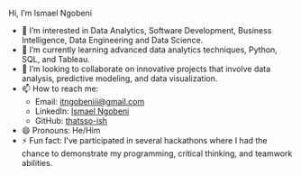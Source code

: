 Hi, I’m Ismael Ngobeni
- 👀 I’m interested in Data Analytics, Software Development, Business Intelligence, Data Engineering and Data Science.
- 🌱 I’m currently learning advanced data analytics techniques, Python, SQL, and Tableau.
- 💞️ I’m looking to collaborate on innovative projects that involve data analysis, predictive modeling, and data visualization.
- 📫 How to reach me: 
  - Email: itngobeniii@gmail.com
  - LinkedIn: [Ismael Ngobeni](https://www.linkedin.com/in/ismael-n-636a2a251/)
  - GitHub: [thatsso-ish](https://github.com/thatsso-ish)
- 😄 Pronouns: He/Him
- ⚡ Fun fact: I've participated in several hackathons where I had the chance to demonstrate my programming, critical thinking, and teamwork abilities.

<!---
thatsso-ish/thatsso-ish is a ✨ special ✨ repository because its `README.md` (this file) appears on your GitHub profile.
You can click the Preview link to take a look at your changes.
--->
